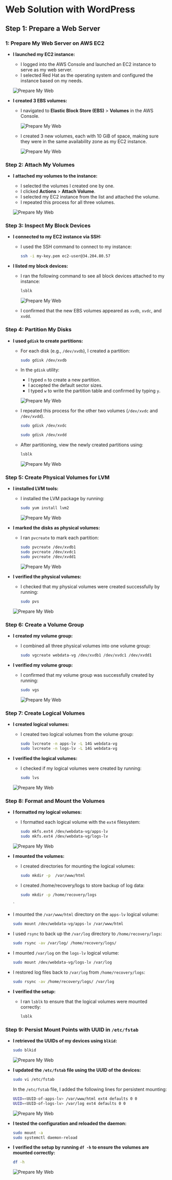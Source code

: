 
# Web Solution with WordPress
## Step 1: Prepare a Web Server 

### 1: Prepare My Web Server on AWS EC2

- **I launched my EC2 instance:**
  - I logged into the AWS Console and launched an EC2 instance to serve as my web server.
  - I selected Red Hat as the operating system and configured the instance based on my needs.

  ![Prepare My Web](./self_study/images/redhat_instance.png)

- **I created 3 EBS volumes:**
  - I navigated to **Elastic Block Store (EBS)** > **Volumes** in the AWS Console.

    ![Prepare My Web](./self_study/images/log_v.png)

  - I created 3 new volumes, each with 10 GiB of space, making sure they were in the same availability zone as my EC2 instance.
    
    ![Prepare My Web](./self_study/images/created_v.png)

### Step 2: Attach My Volumes

- **I attached my volumes to the instance:**
  - I selected the volumes I created one by one.
  - I clicked **Actions** > **Attach Volume**.
  - I selected my EC2 instance from the list and attached the volume.
  - I repeated this process for all three volumes.

  ![Prepare My Web](./self_study/images/attach_v.png)

### Step 3: Inspect My Block Devices

- **I connected to my EC2 instance via SSH:**
  - I used the SSH command to connect to my instance:
    ```bash
    ssh -i my-key.pem ec2-user@34.204.80.57
    ```

- **I listed my block devices:**
  - I ran the following command to see all block devices attached to my instance:
    ```bash
    lsblk
    ```
    ![Prepare My Web](./self_study/images/lsblk_t.png)

  - I confirmed that the new EBS volumes appeared as `xvdb`, `xvdc`, and `xvdd`.

### Step 4: Partition My Disks

- **I used `gdisk` to create partitions:**
  - For each disk (e.g., `/dev/xvdb`), I created a partition:
    ```bash
    sudo gdisk /dev/xvdb
    ```
  - In the `gdisk` utility:
    - I typed `n` to create a new partition.
    - I accepted the default sector sizes.
    - I typed `w` to write the partition table and confirmed by typing `y`.
  
  
    ![Prepare My Web](./self_study/images/partition_v.png)
    
  - I repeated this process for the other two volumes (`/dev/xvdc` and `/dev/xvdd`).
    ```bash
    sudo gdisk /dev/xvdc
    ```
    ```bash
    sudo gdisk /dev/xvdd
    ```
  - After partitioning, view the newly created partitions using:
    
    ```bash
    lsblk
    ```
    ![Prepare My Web](./self_study/images/view_lsbk.png)

### Step 5: Create Physical Volumes for LVM

- **I installed LVM tools:**
  - I installed the LVM package by running:
    ```bash
    sudo yum install lvm2
    ```
    ![Prepare My Web](./self_study/images/install_lvm.png)

- **I marked the disks as physical volumes:**
  - I ran `pvcreate` to mark each partition:
    ```bash
    sudo pvcreate /dev/xvdb1 
    sudo pvcreate /dev/xvdc1 
    sudo pvcreate /dev/xvdd1
    ```
    ![Prepare My Web](./self_study/images/svd_bq.png)

- **I verified the physical volumes:**
  - I checked that my physical volumes were created successfully by running:
    ```bash
    sudo pvs
    ```
   ![Prepare My Web](./self_study/images/view_d.png)

### Step 6: Create a Volume Group

- **I created my volume group:**
  - I combined all three physical volumes into one volume group:
    ```bash
    sudo vgcreate webdata-vg /dev/xvdb1 /dev/xvdc1 /dev/xvdd1
    ```

- **I verified my volume group:**
  - I confirmed that my volume group was successfully created by running:
    ```bash
    sudo vgs
    ```
    ![Prepare My Web](./self_study/images/view_h.png)

### Step 7: Create Logical Volumes

- **I created logical volumes:**
  - I created two logical volumes from the volume group:
    ```bash
    sudo lvcreate -n apps-lv -L 14G webdata-vg
    sudo lvcreate -n logs-lv -L 14G webdata-vg
    ```

- **I verified the logical volumes:**
  - I checked if my logical volumes were created by running:
    ```bash
    sudo lvs
    ```
   ![Prepare My Web](./self_study/images/view_lvs.png)

### Step 8: Format and Mount the Volumes

- **I formatted my logical volumes:**
  - I formatted each logical volume with the `ext4` filesystem:
    ```bash
    sudo mkfs.ext4 /dev/webdata-vg/apps-lv
    sudo mkfs.ext4 /dev/webdata-vg/logs-lv
    ```
   ![Prepare My Web](./self_study/images/view_ls.png)

- **I mounted the volumes:**
  - I created directories for mounting the logical volumes:
    ```bash
    sudo mkdir -p  /var/www/html
    ```
  - I created /home/recovery/logs to store backup of log data:
    
     ```bash
    sudo mkdir -p /home/recovery/logs
    ```
  `
- I mounted the `/var/www/html` directory on the `apps-lv` logical volume:

    ```bash
    sudo mount /dev/webdata-vg/apps-lv /var/www/html
    ```

- I used `rsync` to back up the `/var/log` directory to `/home/recovery/logs`:
    ```bash
    sudo rsync -av /var/log/ /home/recovery/logs/
    ```

- I mounted `/var/log` on the `logs-lv` logical volume:
    ```bash
    sudo mount /dev/webdata-vg/logs-lv /var/log
    ```

- I restored log files back to `/var/log` from `/home/recovery/logs`:
    ```bash
    sudo rsync -av /home/recovery/logs/ /var/log
    ```

- **I verified the setup:**
  - I ran `lsblk` to ensure that the logical volumes were mounted correctly:
    ```bash
    lsblk
    ```

### Step 9: Persist Mount Points with UUID in `/etc/fstab`

- **I retrieved the UUIDs of my devices using `blkid`:**
    ```bash
    sudo blkid
    ```
    ![Prepare My Web](./self_study/images/view_ll.png)

- **I updated the `/etc/fstab` file using the UUID of the devices:**
    ```bash
    sudo vi /etc/fstab
    ```

    In the `/etc/fstab` file, I added the following lines for persistent mounting:

    ```bash
    UUID=<UUID-of-apps-lv> /var/www/html ext4 defaults 0 0
    UUID=<UUID-of-logs-lv> /var/log ext4 defaults 0 0
    ```
    ![Prepare My Web](./self_study/images/view_ff.png)

- **I tested the configuration and reloaded the daemon:**
    ```bash
    sudo mount -a
    sudo systemctl daemon-reload
    ```

- **I verified the setup by running `df -h` to ensure the volumes are mounted correctly:**
    ```bash
    df -h
    ```
   ![Prepare My Web](./self_study/images/view_verify.png)

